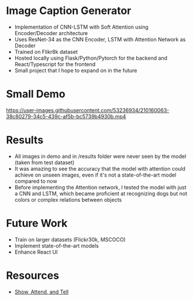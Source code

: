 # Image Caption Generator
- Implementation of CNN-LSTM with Soft Attention using Encoder/Decoder architecture
- Uses ResNet-34 as the CNN Encoder, LSTM with Attention Network as Decoder
- Trained on Flikr8k dataset
- Hosted locally using Flask/Python/Pytorch for the backend and React/Typescript for the frontend
- Small project that I hope to expand on in the future


# Small Demo
https://user-images.githubusercontent.com/53236934/210160063-38c80279-34c5-439c-af5b-bc5739b4930b.mp4


# Results
- All images in demo and in /results folder were never seen by the model (taken from test dataset)
- It was amazing to see the accuracy that the model with attention could achieve on unseen images, even if it's not a state-of-the-art model compared to now
- Before implementing the Attention network, I tested the model with just a CNN and LSTM, which became proficient at recognizing dogs but not colors or complex relations between objects


# Future Work
- Train on larger datasets (Flickr30k, MSCOCO)
- Implement state-of-the-art models
- Enhance React UI


# Resources
- [Show, Attend, and Tell](https://arxiv.org/pdf/1502.03044.pdf)
